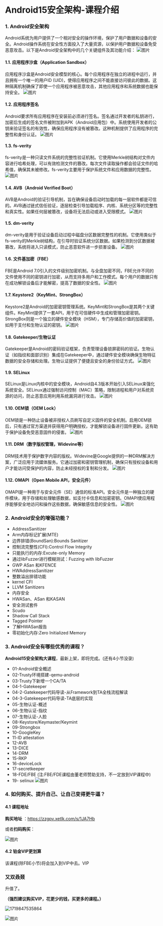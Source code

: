 # Android15安全架构-课程介绍

### 1. Android安全架构

Android系统为用户提供了一个相对安全的操作环境，保护了用户数据和设备的安全。Android操作系统在安全性方面投入了大量资源，以保护用户数据和设备免受恶意攻击。以下是Android安全架构中的几个关键组件及其功能介绍：
![图片](pictures/640-1719848166007-29.webp)

#### 1.1. 应用程序沙盒（Application Sandbox）

应用程序沙盒是Android安全模型的核心。每个应用程序在独立的进程中运行，并且拥有一个唯一的用户ID (UID)，使得应用程序之间不能直接访问彼此的数据。这种隔离机制确保了即使一个应用程序被恶意攻击，其他应用程序和系统数据也能保持安全。
![图片](pictures/640-1719848166007-30.webp)

#### 1.2. 应用程序签名

Android要求所有应用程序在安装前必须进行签名。签名通过开发者的私钥进行，加密后生成的签名文件被附加到APK（Android应用包）中。系统使用开发者的公钥来验证签名的有效性，确保应用程序没有被篡改。这种机制提供了应用程序的完整性和身份认证。
![图片](pictures/640-1719848166008-31.webp)

#### 1.3. fs-verity

fs-verity是一种只读文件系统的完整性验证机制。它使用Merkle树结构对文件内容进行哈希处理，可以有效检测文件的篡改。每次文件读取操作都会验证文件的哈希值，确保其未被修改。fs-verity主要用于保护系统文件和应用数据的完整性。
![图片](pictures/640-1719848166008-32.webp)

#### 1.4. AVB（Android Verified Boot）

AVB是Android的验证引导机制，旨在确保设备启动时加载的每一层软件都是可信的。AVB通过链式信任验证，逐层检查引导加载程序、内核、系统分区等的完整性和真实性。如果任何层被篡改，设备将无法启动或进入受限模式。
![图片](pictures/640-1719848166008-33.webp)

#### 1.5. dm-verity

dm-verity是用于验证设备启动过程中磁盘分区数据完整性的机制。它使用类似于fs-verity的Merkle树结构，在引导时验证系统分区数据。如果检测到分区数据被篡改，系统将进入只读模式，防止恶意软件进一步损害设备。
![图片](pictures/640-1719848166008-34.webp)

#### 1.6. 文件基加密（FBE）

FBE是Android 7.0引入的文件级别加密机制。与全盘加密不同，FBE允许不同的文件使用不同的密钥进行加密，从而支持多用户和工作模式。每个用户的数据只有在成功解锁设备后才能解密，提高了数据的安全性。
![图片](pictures/640-1719848166008-35.webp)

#### 1.7. Keystore2（KeyMint、StrongBox）

Keystore2是Android的加密密钥管理系统。KeyMint和StrongBox是其两个关键组件。KeyMint提供了一套API，用于在可信硬件中生成和管理加密密钥。StrongBox则是一个独立的硬件安全模块（HSM），专门存储高价值的加密密钥，如用于支付和生物认证的密钥。
![图片](pictures/640-1719848166008-36.webp)

#### 1.8. Gatekeeper/生物认证

Gatekeeper是Android的密码验证框架，负责管理设备锁屏密码的验证。生物认证（如指纹和面部识别）集成在Gatekeeper中，通过硬件安全模块确保生物特征数据的安全存储和处理。生物认证提供了便捷且安全的身份验证方式。
![图片](pictures/640-1719848166008-37.webp)

#### 1.9. SELinux

SELinux是Linux内核中的安全模块，Android自4.3版本开始引入SELinux来强化系统安全。SELinux通过强制访问控制（MAC）策略，限制进程和用户对系统资源的访问，防止恶意应用利用系统漏洞进行攻击。
![图片](pictures/640-1719848166009-38.webp)

#### 1.10. OEM锁（OEM Lock）

OEM锁是一种防止设备被非授权人员刷写自定义固件的安全机制。启用OEM锁后，只有通过官方渠道并获得用户明确授权，才能解锁设备进行固件更新。这有助于保护设备免受恶意固件的侵害。
![图片](pictures/640-1719848166009-39.webp)

#### 1.11. DRM（数字版权管理，Widevine等）

DRM技术用于保护数字内容的版权。Widevine是Google提供的一种DRM解决方案，广泛应用于流媒体服务。它通过加密和密钥管理机制，确保只有授权设备和用户才能访问受保护的内容，防止未经授权的复制和分发。
![图片](pictures/640-1719848166009-40.webp)

#### 1.12. OMAPI（Open Mobile API，安全元件）

OMAPI是一种用于与安全元件（SE）通信的标准API。安全元件是一种独立的硬件模块，用于存储和处理敏感数据，如支付卡信息和加密密钥。OMAPI使应用程序能够安全地访问和操作这些数据，确保敏感信息的安全性。
![图片](pictures/640-1719848166009-41.webp)

### 2. Android安全的增强功能？

- AddressSanitizer
- Arm内存标记扩展(MTE)
- 边界排错(BoundSan):Bounds Sanitizer
- 控制流完整性(CFI):Control Flow Integrity
- 只能执行的内存:Excute-only Memory
- 通过libFuzzer进行模糊测试：Fuzzing with libFuzzer
- GWP ASan 和KFENCE
- HWAddressSanitizer
- 整数溢出排错功能
- kernel CFI
- LLVM Sanitizers
- 内存安全
- HWASan、ASan 和KASAN
- 安全测试套件
- Scudo
- Shadow Call Stack
- Tagged Pointer
- 了解HWASan报告
- 零初始化内存:Zero Initialized Memory

### 3. Android安全有哪些优秀的课程？

**Android15安全架构大课程**，最新上架，即将完成。(还有4小节没录)

- 01-Android安全概述
- 02-Trusty环境搭建-qemu-android
- 03-Trusty下新增一个CA/TA
- 04-1-Gatekeeper
- 04-2-Gatekeeper代码导读-从Framework到TA全栈流程解读
- 04-3-Gatekeeper代码导读-TA底层的实现
- 05-生物认证-概述
- 06-生物认证-指纹
- 07-生物认证-人脸
- 08-Keystore/Keymaster/Keymint
- 09-Strongbox
- 10-GoogleKey
- 11-lD attestation
- 12-AVB
- 13-DICE
- 14-DRM
- 15-RKP
- 16-deviceLock
- 17-secretkeeper
- 18-FDE/FBE (注:FBE/FDE课程由董老师赞助支持，不一定放到VIP课程中)
- 19- selinux
  ![图片](pictures/640-1719848166009-42.webp)

### 4. 如何购买、提升自己、让自己变得更牛逼？

#### 4.1 课程地址

**购买地址** ：https://zzgpv.xetlk.com/s/1JA7Hb

或者**扫码购买**：

![图片](pictures/640-1719848166009-43.webp)

#### 4.2 铂金VIP更划算

该课程(除FBE小节)将会加入到VIP中去。VIP

### **又双叒叕**

升值了。



**（强烈建议购买VIP，花更少的钱，买更多的课程。）**

![1719847535864](pictures/1719847535864.jpg)

![图片](pictures/640-1719848166009-45.webp)